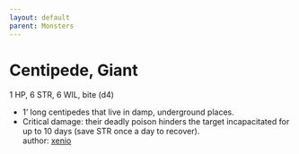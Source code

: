```yaml
---
layout: default
parent: Monsters 
--- 
```

# Centipede, Giant
1 HP, 6 STR, 6 WIL, bite (d4)  
- 1’ long centipedes that live in damp, underground places.  
- Critical damage: their deadly poison hinders the target incapacitated for up to 10 days (save STR once a day to recover).  
author: [xenio](https://xenioinabottle.blogspot.com) 
